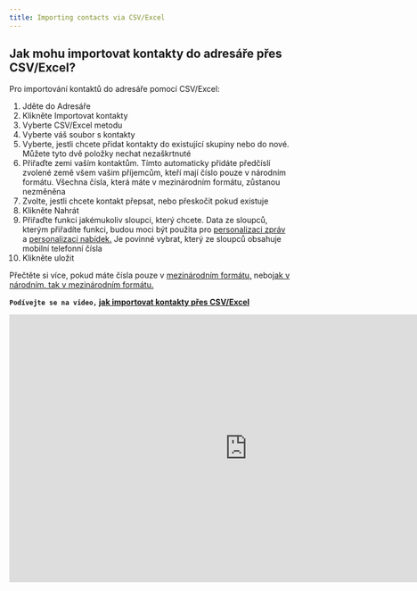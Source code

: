 ```yaml
---
title: Importing contacts via CSV/Excel
---
```


## Jak mohu importovat kontakty do adresáře přes CSV/Excel?
Pro importování kontaktů do adresáře pomocí CSV/Excel:
1.	Jděte do Adresáře
2.	Klikněte Importovat kontakty
3.	Vyberte CSV/Excel metodu
4.	Vyberte váš soubor s kontakty
5.	Vyberte, jestli chcete přidat kontakty do existující skupiny nebo do nové. Můžete tyto dvě položky nechat nezaškrtnuté
6.	Přiřaďte zemi vaším kontaktům. Tímto automaticky přidáte předčíslí zvolené země všem vašim příjemcům, kteří mají číslo pouze v národním formátu. Všechna čísla, která máte v mezinárodním formátu, zůstanou nezměněna
7.	Zvolte, jestli chcete kontakt přepsat, nebo přeskočit pokud existuje
8.	Klikněte Nahrát
9.	Přiřaďte funkci jakémukoliv sloupci, který chcete. Data ze sloupců, kterým přiřadíte funkci, budou moci být použita pro [personalizaci zpráv](message-personalization.md#jak-mohu-personalizovat-kampaň) a [personalizaci nabídek.](offer-personalization.md#jak-mohu-personalizovat-nabídku) Je povinné vybrat, který ze sloupců obsahuje mobilní telefonní čísla
10.	Klikněte uložit

Přečtěte si více, pokud máte čísla pouze v [mezinárodním formátu,](assigning-country-to-contacts.md#mám-čísla-mých-kontaktů-pouze-v-národním-formátu) nebo[jak v národním, tak v mezinárodním formátu.](assigning-country-to-contacts.md#mám-čísla-mých-kontaktů-jak-v-národním-tak-v-mezinárodním-formátu)

**`Podívejte se na video,` [jak importovat kontakty přes CSV/Excel](https://www.youtube.com/watch?v=XDWVzPsRfFM&t=0s&list=PL3m8jKRwlM0t2fjpTTQTZLq8qCyOEPP7N&index=1)**

<iframe width="854" height="480" src="https://www.youtube.com/embed/XDWVzPsRfFM?list=PL3m8jKRwlM0t2fjpTTQTZLq8qCyOEPP7N" frameborder="0" allow="autoplay; encrypted-media" allowfullscreen></iframe>
